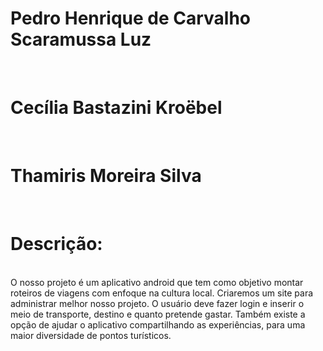 <h1>Pedro Henrique de Carvalho Scaramussa Luz</h1><br>
<h1>Cecília Bastazini Kroëbel</h1><br> 
<h1>Thamiris Moreira Silva</h1><br>
<h1>Descrição:</h1><br>
O nosso projeto é um aplicativo android que tem como objetivo montar roteiros de viagens com enfoque na cultura local. Criaremos um site para administrar melhor nosso projeto.
O usuário deve fazer login e inserir o meio de transporte, destino e quanto pretende gastar. Também existe a opção de ajudar o aplicativo compartilhando as experiências, para uma maior diversidade de pontos turísticos.

